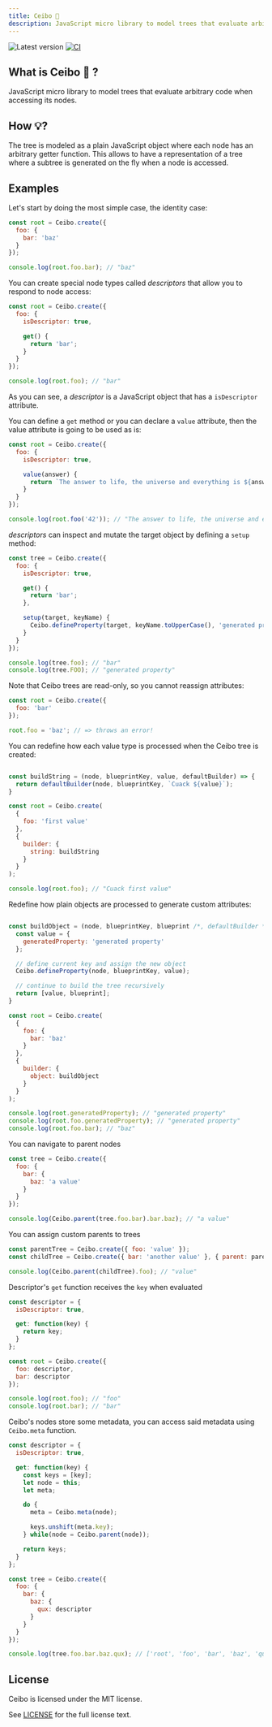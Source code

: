 ```yaml
---
title: Ceibo 🌱
description: JavaScript micro library to model trees that evaluate arbitrary code when accessing its nodes.
---
```

![Latest version](https://img.shields.io/npm/v/ceibo.svg)  [![CI](https://github.com/san650/ceibo/actions/workflows/ci.yml/badge.svg)](https://github.com/san650/ceibo/actions/workflows/ci.yml)

## What is Ceibo 🌱 ?

JavaScript micro library to model trees that evaluate arbitrary code when
accessing its nodes.

## How 💡?

The tree is modeled as a plain JavaScript object where each node has an
arbitrary getter function. This allows to have a representation of a tree where
a subtree is generated on the fly when a node is accessed.

## Examples

Let's start by doing the most simple case, the identity case:

```js
const root = Ceibo.create({
  foo: {
    bar: 'baz'
  }
});

console.log(root.foo.bar); // "baz"
```

You can create special node types called _descriptors_ that allow you to respond to node access:

```js
const root = Ceibo.create({
  foo: {
    isDescriptor: true,

    get() {
      return 'bar';
    }
  }
});

console.log(root.foo); // "bar"
```

As you can see, a _descriptor_ is a JavaScript object that has a `isDescriptor`
attribute.

You can define a `get` method or you can declare a `value` attribute, then the
value attribute is going to be used as is:

```js
const root = Ceibo.create({
  foo: {
    isDescriptor: true,

    value(answer) {
      return `The answer to life, the universe and everything is ${answer}`;
    }
  }
});

console.log(root.foo('42')); // "The answer to life, the universe and everything is 42"
```

_descriptors_ can inspect and mutate the target object by defining a `setup` method:

```js
const tree = Ceibo.create({
  foo: {
    isDescriptor: true,

    get() {
      return 'bar';
    },

    setup(target, keyName) {
      Ceibo.defineProperty(target, keyName.toUpperCase(), 'generated property');
    }
  }
});

console.log(tree.foo); // "bar"
console.log(tree.FOO); // "generated property"
```

Note that Ceibo trees are read-only, so you cannot reassign attributes:

```js
const root = Ceibo.create({
  foo: 'bar'
});

root.foo = 'baz'; // => throws an error!
```

You can redefine how each value type is processed when the Ceibo tree is
created:

```js

const buildString = (node, blueprintKey, value, defaultBuilder) => {
  return defaultBuilder(node, blueprintKey, `Cuack ${value}`);
}

const root = Ceibo.create(
  {
    foo: 'first value'
  },
  {
    builder: {
      string: buildString
    }
  }
);

console.log(root.foo); // "Cuack first value"
```

Redefine how plain objects are processed to generate custom attributes:

```js

const buildObject = (node, blueprintKey, blueprint /*, defaultBuilder */) => {
  const value = {
    generatedProperty: 'generated property'
  };

  // define current key and assign the new object
  Ceibo.defineProperty(node, blueprintKey, value);

  // continue to build the tree recursively
  return [value, blueprint];
}

const root = Ceibo.create(
  {
    foo: {
      bar: 'baz'
    }
  },
  {
    builder: {
      object: buildObject
    }
  }
);

console.log(root.generatedProperty); // "generated property"
console.log(root.foo.generatedProperty); // "generated property"
console.log(root.foo.bar); // "baz"
```

You can navigate to parent nodes

```js
const tree = Ceibo.create({
  foo: {
    bar: {
      baz: 'a value'
    }
  }
});

console.log(Ceibo.parent(tree.foo.bar).bar.baz); // "a value"
```

You can assign custom parents to trees

```js
const parentTree = Ceibo.create({ foo: 'value' });
const childTree = Ceibo.create({ bar: 'another value' }, { parent: parentTree });

console.log(Ceibo.parent(childTree).foo); // "value"
```

Descriptor's `get` function receives the `key` when evaluated

```js
const descriptor = {
  isDescriptor: true,

  get: function(key) {
    return key;
  }
};

const root = Ceibo.create({
  foo: descriptor,
  bar: descriptor
});

console.log(root.foo); // "foo"
console.log(root.bar); // "bar"
```

Ceibo's nodes store some metadata, you can access said metadata using
`Ceibo.meta` function.

```js
const descriptor = {
  isDescriptor: true,

  get: function(key) {
    const keys = [key];
    let node = this;
    let meta;

    do {
      meta = Ceibo.meta(node);

      keys.unshift(meta.key);
    } while(node = Ceibo.parent(node));

    return keys;
  }
};

const tree = Ceibo.create({
  foo: {
    bar: {
      baz: {
        qux: descriptor
      }
    }
  }
});

console.log(tree.foo.bar.baz.qux); // ['root', 'foo', 'bar', 'baz', 'qux']
```

## License

Ceibo is licensed under the MIT license.

See [LICENSE](./LICENSE) for the full license text.
